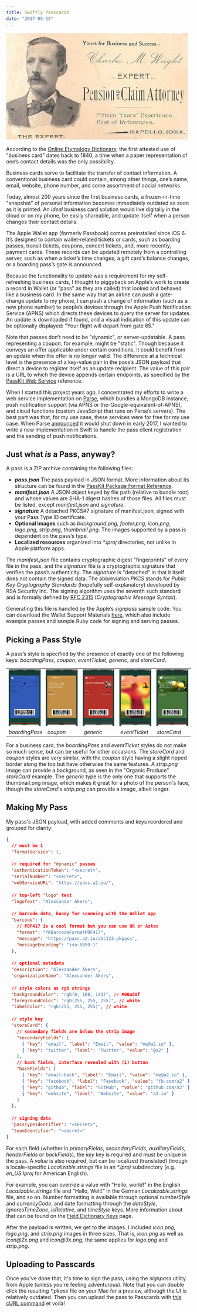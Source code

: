 ```yaml
---
title: Swiftly Passcards
date: "2017-05-15"
---
```


![A sepia-tone image of an old, tattered business card. It reads: Yours for Business and Success; Charles M. Wright, Expert Pension and Claim Attorney; Fifteen Years' Experience; Best of References; Wapello, Iowa](./business-card.jpeg)

According to the [Online Etymology Dictionary](http://etymonline.com/index.php?term=business), the first attested use of "business card" dates back to 1840, a time when a paper representation of one’s contact details was the only possibility.

Business cards serve to facilitate the transfer of contact information. A conventional business card could contain, among other things, one’s name, email, website, phone number, and some assortment of social networks.

Today, almost 200 years since the first business cards, a frozen-in-time "snapshot" of personal information becomes immediately outdated as soon as it is printed. An _ideal_ business card solution would live digitally in the cloud or on my phone, be easily shareable, and update itself when a person changes their contact details.

The Apple Wallet app (formerly Passbook) comes preinstalled since iOS 6. It’s designed to contain wallet-related tickets or cards, such as boarding passes, transit tickets, coupons, concert tickets, and, more recently, payment cards. These records can be updated remotely from a controlling server, such as when a ticket’s time changes, a gift card’s balance changes, or a boarding pass’s gate is announced.

Because the functionality to update was a requirement for my self-refreshing business cards, I thought to piggyback on Apple’s work to create a record in Wallet (or "pass" as they are called) that looked and behaved like a business card. In the same way that an airline can push a gate-change update to my phone, I can push a change of information (such as a new phone number) to people’s devices through the Apple Push Notification Service (APNS) which directs these devices to query the server for updates. An update is downloaded if found, and a visual indication of this update can be optionally displayed: "Your flight will depart from gate 65."

Note that passes don’t need to be "dynamic", or server-updatable. A pass representing a coupon, for example, might be "static". Though because it conveys an offer applicable under certain conditions, it could benefit from an update when the offer is no longer valid. The difference at a technical level is the presence of a key-value pair in the pass’s JSON payload that direct a device to register itself as an update recipient. The value of this pair is a URL to which the device appends certain endpoints, as specified by the [PassKit Web Service](https://developer.apple.com/library/content/documentation/PassKit/Reference/PassKit_WebService/WebService.html) reference.

When I started this project years ago, I concentrated my efforts to write a web service implementation on [Parse](https://github.com/a2/passcards-parse), which bundles a MongoDB instance, push notification support (via APNS or the-Google-equivalent-of-APNS), and cloud functions (custom JavaScript that runs on Parse’s servers). The best part was that, for my use case, these services were for free for my use case. When Parse [announced](http://blog.parse.com/announcements/moving-on/) it would shut down in early 2017, I wanted to write a new implementation in Swift to handle the pass client registration and the sending of push notifications.

## Just what _is_ a Pass, anyway?

A pass is a ZIP archive containing the following files:

- **_pass.json_** The pass payload in JSON format. More information about its structure can be found in the [PassKit Package Format Reference](https://developer.apple.com/library/content/documentation/UserExperience/Reference/PassKit_Bundle/Chapters/Introduction.html).
- **_manifest.json_** A JSON object keyed by file path (relative to bundle root) and whose values are SHA-1 digest hashes of those files. All files must be listed, except _manifest.json_ and _signature_.
- **_signature_** A detached PKCS#7 signature of manifest.json, signed with your Pass Type ID certificate.
- **Optional images** such as _background.png_, _footer.png_, _icon.png_, _logo.png_, _strip.png_, _thumbnail.png_. The images supported by a pass is dependent on the pass’s type.
- **Localized resources** organized into _\*.lproj_ directories, not unlike in Apple platform apps.

The _manifest.json_ file contains cryptographic digest "fingerprints" of every file in the pass, and the _signature_ file is a cryptographic signature that verifies the pass’s authenticity. The _signature_ is "detached" in that it itself does not contain the signed data. The abbreviation _PKCS_ stands for _Public Key Cryptography Standards_ (hopefully self-explanatory) developed by RSA Security Inc. The signing algorithm uses the seventh such standard and is formally defined by [RFC 2315](https://tools.ietf.org/html/rfc2315) (_Cryptographic Message Syntax_).

Generating this file is handled by the Apple’s _signpass_ sample code. You can download the Wallet Support Materials [here](https://developer.apple.com/services-account/download?path=/iOS/Wallet_Support_Materials/WalletCompanionFiles.zip), which also include example passes and sample Ruby code for signing and serving passes.

## Picking a Pass Style

A pass’s style is specified by the presence of exactly one of the following keys: _boardingPass_, _coupon_, _eventTicket_, _generic_, and _storeCard_.

<table>
  <tr style="display: flex">
    <td style="flex: 1"><img alt="" src="./boarding-pass.png"/></td>
    <td style="flex: 1"><img alt="" src="./coupon.png"/></td>
    <td style="flex: 1"><img alt="" src="./generic.png"/></td>
    <td style="flex: 1"><img alt="" src="./event-ticket.png"/></td>
    <td style="flex: 1"><img alt="" src="./store-card.png"/></td>
  </tr>
  <tr style="display: flex">
    <td style="flex: 1"><i>boardingPass</i></td>
    <td style="flex: 1"><i>coupon</i></td>
    <td style="flex: 1"><i>generic</i></td>
    <td style="flex: 1"><i>eventTicket</i></td>
    <td style="flex: 1"><i>storeCard</i></td>
  </tr>
</table>

For a business card, the _boardingPass_ and _eventTicket_ styles do not make so much sense, but can be useful for other occasions. The _storeCard_ and _coupon_ styles are very similar, with the _coupon_ style having a slight ripped border along the top but have otherwise the same features. A _strip.png_ image can provide a background, as seen in the "Organic Produce" _storeCard_ example. The _generic_ type is the only one that supports the thumbnail.png image, which makes it great for a photo of the person's face, though the _storeCard_'s _strip.png_ can provide a image, albeit longer.

## Making My Pass

My pass's JSON payload, with added comments and keys reordered and grouped for clarity:

```json
{
  // must be 1
  "formatVersion": 1,

  // required for "dynamic" passes
  "authenticationToken": "<secret>",
  "serialNumber": "<secret>",
  "webServiceURL": "https://pass.a2.io/",

  // top-left "logo" text
  "logoText": "Alexsander Akers",

  // barcode data, handy for scanning with the Wallet app
  "barcode": {
    // PDF417 is a cool format but you can use QR or Aztec
    "format": "PKBarcodeFormatPDF417",
    "message": "https://pass.a2.io/abc123.pkpass",
    "messageEncoding": "iso-8859-1"
  },

  // optional metadata
  "description": "Alexsander Akers",
  "organizationName": "Alexsander Akers",

  // style colors as rgb strings
  "backgroundColor": "rgb(0, 168, 143)", // #00a88f
  "foregroundColor": "rgb(255, 255, 255)", // white
  "labelColor": "rgb(255, 255, 255)", // white

  // style key
  "storeCard": {
    // secondary fields are below the strip image
    "secondaryFields": [
      { "key": "email", "label": "Email", "value": "me@a2.io" },
      { "key": "twitter", "label": "Twitter", "value": "@a2" }
    ],
    // back fields, interface revealed with (i) button
    "backFields": [
      { "key": "email-back", "label": "Email", "value": "me@a2.io" },
      { "key": "facebook", "label": "Facebook", "value": "fb.com/a2" },
      { "key": "github", "label": "GitHub", "value": "github.com/a2" },
      { "key": "website", "label": "Website", "value": "a2.io" }
    ]
  },

  // signing data
  "passTypeIdentifier": "<secret>",
  "teamIdentifier": "<secret>"
}
```

For each field (whether in _primaryFields_, _secondaryFields_, _auxiliaryFields_, _headerFields_ or _backFields_), the _key_ key is required and must be unique in the pass. A _value_ is also required, but can be localized (translated) through a locale-specific _Localizable.strings_ file in an _\*.lproj_ subdirectory (e.g. _en_US.lproj_ for American English).

For example, you can override a value with "Hello, world!" in the English _Localizable.strings_ file and "Hallo, Welt!" in the German _Localizable.strings_ file, and so on. Number formatting is available through optional _numberStyle_ and _currencyCode_, and date formatting through the _dateStyle_, _ignoresTimeZone_, _isRelative_, and _timeStyle_ keys. More information about that can be found on the [Field Dictionary Keys](https://developer.apple.com/library/content/documentation/UserExperience/Reference/PassKit_Bundle/Chapters/FieldDictionary.html#//apple_ref/doc/uid/TP40012026-CH4-SW1) page.

After the payload is written, we get to the images. I included _icon.png_, _logo.png_, and _strip.png_ images in three sizes. That is, _icon.png_ as well as _icon@2x.png_ and _icon@3x.png_; the same applies for _logo.png_ and _strip.png_.

## Uploading to Passcards

Once you've done that, it's time to sign the pass, using the _signpass_ utility from Apple (unless you're feeling adventurous). Note that you can double click the resulting _\*.pkass_ file on your Mac for a preview, although the UI is relatively outdated. Then you can upload the pass to Passcards with [this cURL command](https://github.com/a2/passcards-swift#uploading-a-pass) et voilà!
